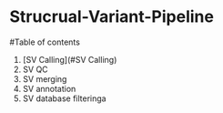 # Strucrual-Variant-Pipeline

#Table of contents
1. [SV Calling](#SV Calling)
2. SV QC
3. SV merging
4. SV annotation
5. SV database filteringa
